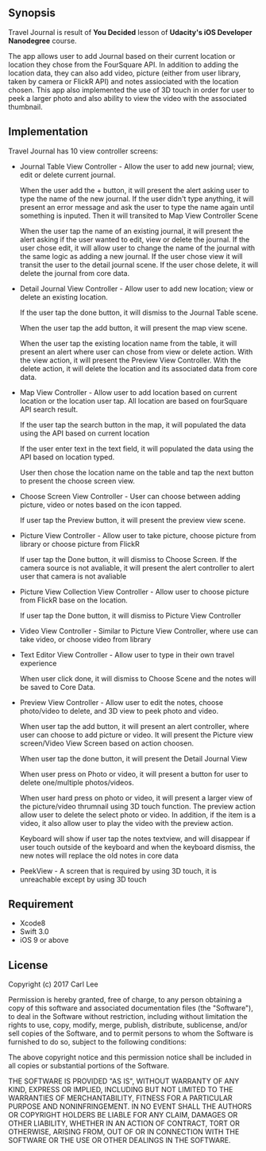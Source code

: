 ## Synopsis

Travel Journal is result of **You Decided** lesson of **Udacity's iOS Developer Nanodegree** course.

The app allows user to add Journal based on their current location or location they chose from the FourSquare API. In addition to adding the location data, they can also add video, picture (either from user library, taken by camera or FlickR API) and notes assiociated with the location chosen. This app also implemented the use of 3D touch in order for user to peek a larger photo and also ability to view the video with the associated thumbnail. 

## Implementation 

Travel Journal has 10 view controller screens:

* Journal Table View Controller - Allow the user to add new journal; view, edit or delete current journal.

   When the user add the + button, it will present the alert asking user to type the name of the new journal. If the user didn't type anything, it will present an error message and ask the user to type the name again until something is inputed. Then it will transited to Map View Controller Scene
   
   When the user tap the name of an existing journal, it will present the alert asking if the user wanted to edit, view or delete the journal. If the user chose edit, it will allow user to change the name of the journal with the same logic as adding a new journal. If the user chose view it will transit the user to the detail journal scene. If the user chose delete, it will delete the journal from core data. 
   
* Detail Journal View Controller - Allow user to add new location; view or delete an existing location.

   If the user tap the done button, it will dismiss to the Journal Table scene. 
   
   When the user tap the add button, it will present the map view scene.
   
   When the user tap the existing location name from the table, it will present an alert where user can chose from view or delete action. With the view action, it will present the Preview View Controller. With the delete action, it will delete the location and its associated data from core data.
   
* Map View Controller - Allow user to add location based on current location or the location user tap. All location are based on fourSquare API search result.

   If the user tap the search button in the map, it will populated the data using the API based on current location
   
   If the user enter text in the text field, it will populated the data using the API based on location typed.
   
   User then chose the location name on the table and tap the next button to present the choose screen view.

* Choose Screen View Controller - User can choose between adding picture, video or notes based on the icon tapped. 

   If user tap the Preview button, it will present the preview view scene.

* Picture View Controller - Allow user to take picture, choose picture from library or choose picture from FlickR

   If user tap the Done button, it will dismiss to Choose Screen. If the camera source is not avaliable, it will present the alert controller to alert user that camera is not avaliable
   
* Picture View Collection View Controller  - Allow user to choose picture from FlickR base on the location.

   If user tap the Done button, it will dismiss to Picture View Controller

* Video View Controller - Similar to Picture View Controller, where use can take video, or choose video from library

* Text Editor View Controller - Allow user to type in their own travel experience

   When user click done, it will dismiss to Choose Scene and the notes will be saved to Core Data.
   
* Preview View Controller - Allow user to edit the notes, choose photo/video to delete, and 3D view to peek photo and video.

   When user tap the add button, it will present an alert controller, where user can choose to add picture or video. It will present the Picture view screen/Video View Screen based on action choosen.
   
   When user tap the done button, it will present the Detail Journal View
   
   When user press on Photo or video, it will present a button for user to delete one/multiple photos/videos.
   
   When user hard press on photo or video, it will present a larger view of the picture/video thrumnail using 3D touch function. The preview action allow user to delete the select photo or video. In addition, if the item is a video, it also allow user to play the video with the preview action.
   
   Keyboard will show if user tap the notes textview, and will disappear if user touch outside of the keyboard and when the keyboard dismiss, the new notes will replace the old notes in core data

* PeekView - A screen that is required by using 3D touch, it is unreachable except by using 3D touch


## Requirement 

* Xcode8
* Swift 3.0
* iOS 9 or above

## License

Copyright (c) 2017 Carl Lee

Permission is hereby granted, free of charge, to any person obtaining a copy of this software and associated documentation files (the "Software"), to deal in the Software without restriction, including without limitation the rights to use, copy, modify, merge, publish, distribute, sublicense, and/or sell copies of the Software, and to permit persons to whom the Software is furnished to do so, subject to the following conditions:

The above copyright notice and this permission notice shall be included in all copies or substantial portions of the Software.

THE SOFTWARE IS PROVIDED "AS IS", WITHOUT WARRANTY OF ANY KIND, EXPRESS OR IMPLIED, INCLUDING BUT NOT LIMITED TO THE WARRANTIES OF MERCHANTABILITY, FITNESS FOR A PARTICULAR PURPOSE AND NONINFRINGEMENT. IN NO EVENT SHALL THE AUTHORS OR COPYRIGHT HOLDERS BE LIABLE FOR ANY CLAIM, DAMAGES OR OTHER LIABILITY, WHETHER IN AN ACTION OF CONTRACT, TORT OR OTHERWISE, ARISING FROM, OUT OF OR IN CONNECTION WITH THE SOFTWARE OR THE USE OR OTHER DEALINGS IN THE SOFTWARE.
